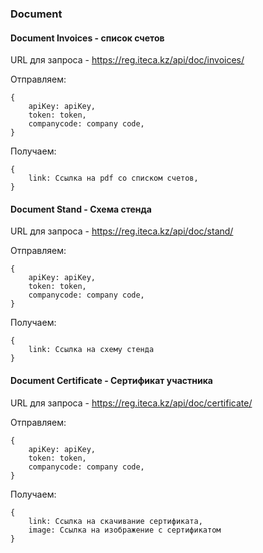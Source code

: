 ### Document

#### Document Invoices - список счетов

URL для запроса - https://reg.iteca.kz/api/doc/invoices/

Отправляем:
```
{
    apiKey: apiKey,
    token: token,
    companycode: company code,
}
```

Получаем:
```
{
    link: Ссылка на pdf со списком счетов,
}
```

#### Document Stand - Схема стенда

URL для запроса - https://reg.iteca.kz/api/doc/stand/

Отправляем:
```
{
    apiKey: apiKey,
    token: token,
    companycode: company code,
}
```

Получаем:
```
{
    link: Ссылка на схему стенда
}
```

#### Document Certificate - Сертификат участника

URL для запроса - https://reg.iteca.kz/api/doc/сertificate/

Отправляем:
```
{
    apiKey: apiKey,
    token: token,
    companycode: company code,
}
```

Получаем:
```
{
    link: Ссылка на скачивание сертификата,
    image: Ссылка на изображение с сертификатом
}
```
